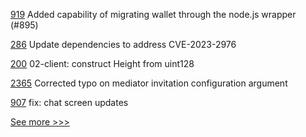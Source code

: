 
[919](https://github.com/hyperledger/aries-vcx/pull/919) Added capability of migrating wallet through the node.js wrapper (#895)

[286](https://github.com/hyperledger/fabric-sdk-java/pull/286) Update dependencies to address CVE-2023-2976

[200](https://github.com/hyperledger-labs/yui-ibc-solidity/pull/200) 02-client: construct Height from uint128

[2365](https://github.com/hyperledger/aries-cloudagent-python/pull/2365) Corrected typo on mediator invitation configuration argument

[907](https://github.com/hyperledger/aries-mobile-agent-react-native/pull/907) fix: chat screen updates


[See more >>>](https://start-here.hyperledger.org/pull-requests)
